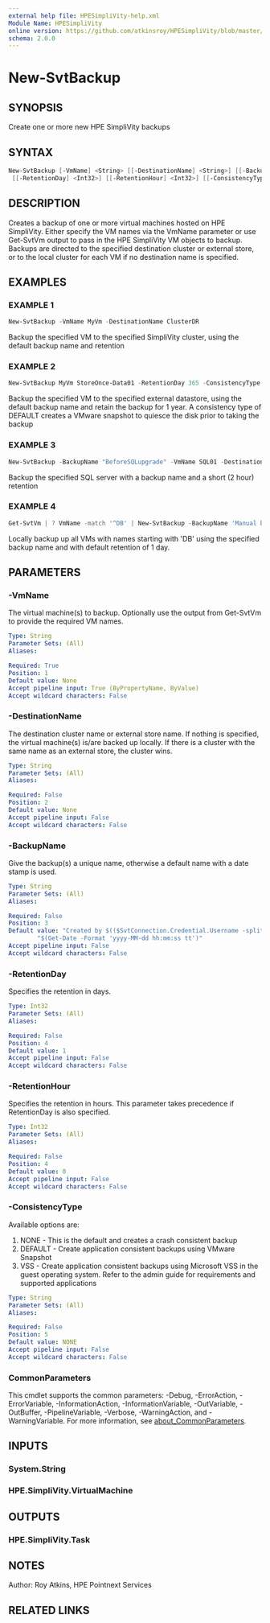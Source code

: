 ```yaml
---
external help file: HPESimpliVity-help.xml
Module Name: HPESimpliVity
online version: https://github.com/atkinsroy/HPESimpliVity/blob/master/docs/Get-SvtDatastoreComputeNode.md
schema: 2.0.0
---
```


# New-SvtBackup

## SYNOPSIS

Create one or more new HPE SimpliVity backups

## SYNTAX

```PowerShell
New-SvtBackup [-VmName] <String> [[-DestinationName] <String>] [[-BackupName] <String>]
 [[-RetentionDay] <Int32>] [[-RetentionHour] <Int32>] [[-ConsistencyType] <String>] [<CommonParameters>]
```

## DESCRIPTION

Creates a backup of one or more virtual machines hosted on HPE SimpliVity. Either specify the VM names via the VmName parameter or use Get-SvtVm output to pass in the HPE SimpliVity VM objects to backup. Backups are directed to the specified destination cluster or external store, or to the local cluster for each VM if no destination name is specified.

## EXAMPLES

### EXAMPLE 1

```PowerShell
New-SvtBackup -VmName MyVm -DestinationName ClusterDR
```

Backup the specified VM to the specified SimpliVity cluster, using the default backup name and retention

### EXAMPLE 2

```PowerShell
New-SvtBackup MyVm StoreOnce-Data01 -RetentionDay 365 -ConsistencyType DEFAULT
```

Backup the specified VM to the specified external datastore, using the default backup name and retain the backup for 1 year. A consistency type of DEFAULT creates a VMware snapshot to quiesce the disk prior to taking the backup

### EXAMPLE 3

```PowerShell
New-SvtBackup -BackupName "BeforeSQLupgrade" -VmName SQL01 -DestinationName SvtCluster -RetentionHour 2
```

Backup the specified SQL server with a backup name and a short (2 hour) retention

### EXAMPLE 4

```PowerShell
Get-SvtVm | ? VmName -match '^DB' | New-SvtBackup -BackupName 'Manual backup prior to SQL upgrade'
```

Locally backup up all VMs with names starting with 'DB' using the specified backup name and with default retention of 1 day.

## PARAMETERS

### -VmName

The virtual machine(s) to backup. Optionally use the output from Get-SvtVm to provide the required VM names.

```yaml
Type: String
Parameter Sets: (All)
Aliases:

Required: True
Position: 1
Default value: None
Accept pipeline input: True (ByPropertyName, ByValue)
Accept wildcard characters: False
```

### -DestinationName

The destination cluster name or external store name. If nothing is specified, the virtual machine(s) is/are backed up locally. If there is a cluster with the same name as an external store, the cluster wins.

```yaml
Type: String
Parameter Sets: (All)
Aliases:

Required: False
Position: 2
Default value: None
Accept pipeline input: False
Accept wildcard characters: False
```

### -BackupName

Give the backup(s) a unique name, otherwise a default name with a date stamp is used.

```yaml
Type: String
Parameter Sets: (All)
Aliases:

Required: False
Position: 3
Default value: "Created by $(($SvtConnection.Credential.Username -split '@')[0]) at " +
        "$(Get-Date -Format 'yyyy-MM-dd hh:mm:ss tt')"
Accept pipeline input: False
Accept wildcard characters: False
```

### -RetentionDay

Specifies the retention in days.

```yaml
Type: Int32
Parameter Sets: (All)
Aliases:

Required: False
Position: 4
Default value: 1
Accept pipeline input: False
Accept wildcard characters: False
```

### -RetentionHour

Specifies the retention in hours.
This parameter takes precedence if RetentionDay is also specified.

```yaml
Type: Int32
Parameter Sets: (All)
Aliases:

Required: False
Position: 4
Default value: 0
Accept pipeline input: False
Accept wildcard characters: False
```

### -ConsistencyType

Available options are:

1. NONE - This is the default and creates a crash consistent backup
2. DEFAULT - Create application consistent backups using VMware Snapshot
3. VSS - Create application consistent backups using Microsoft VSS in the guest operating system. Refer to the admin guide for requirements and supported applications

```yaml
Type: String
Parameter Sets: (All)
Aliases:

Required: False
Position: 5
Default value: NONE
Accept pipeline input: False
Accept wildcard characters: False
```

### CommonParameters

This cmdlet supports the common parameters: -Debug, -ErrorAction, -ErrorVariable, -InformationAction, -InformationVariable, -OutVariable, -OutBuffer, -PipelineVariable, -Verbose, -WarningAction, and -WarningVariable. For more information, see [about_CommonParameters](http://go.microsoft.com/fwlink/?LinkID=113216).

## INPUTS

### System.String

### HPE.SimpliVity.VirtualMachine

## OUTPUTS

### HPE.SimpliVity.Task

## NOTES

Author: Roy Atkins, HPE Pointnext Services

## RELATED LINKS
